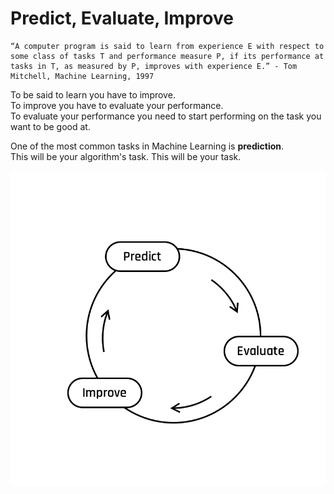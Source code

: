 # Predict, Evaluate, Improve

```
“A computer program is said to learn from experience E with respect to some class of tasks T and performance measure P, if its performance at tasks in T, as measured by P, improves with experience E.” - Tom Mitchell, Machine Learning, 1997
```

To be said to learn you have to improve.  
To improve you have to evaluate your performance.  
To evaluate your performance you need to start performing on the task you want to be good at.  
  

One of the most common tasks in Machine Learning is **prediction**.  
This will be your algorithm's task.
This will be your task.  

<img src="../assets/Default.png" />